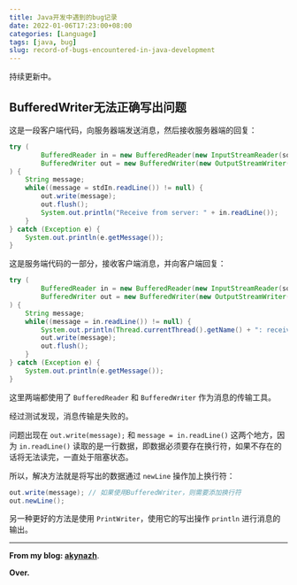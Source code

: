 ```yaml
---
title: Java开发中遇到的bug记录
date: 2022-01-06T17:23:00+08:00
categories: [Language]
tags: [java, bug]
slug: record-of-bugs-encountered-in-java-development
---
```


持续更新中。

## BufferedWriter无法正确写出问题

这是一段客户端代码，向服务器端发送消息，然后接收服务器端的回复：

```java
try (
        BufferedReader in = new BufferedReader(new InputStreamReader(socket.getInputStream()));
        BufferedWriter out = new BufferedWriter(new OutputStreamWriter(socket.getOutputStream()))
) {
    String message;
    while((message = stdIn.readLine()) != null) {
        out.write(message);
        out.flush();
        System.out.println("Receive from server: " + in.readLine());
    }
} catch (Exception e) {
    System.out.println(e.getMessage());
}
```

这是服务端代码的一部分，接收客户端消息，并向客户端回复：

```java
try (
        BufferedReader in = new BufferedReader(new InputStreamReader(socket.getInputStream()));
        BufferedWriter out = new BufferedWriter(new OutputStreamWriter(socket.getOutputStream()))
) {
    String message;
    while((message = in.readLine()) != null) {
        System.out.println(Thread.currentThread().getName() + ": receive from port " + socket.getPort() + ": " + message);
        out.write(message);
        out.flush();
    }
} catch (Exception e) {
    System.out.println(e.getMessage());
}
```

这里两端都使用了 `BufferedReader` 和 `BufferedWriter` 作为消息的传输工具。

经过测试发现，消息传输是失败的。

问题出现在 `out.write(message);` 和 `message = in.readLine()` 这两个地方，因为 `in.readLine()` 读取的是一行数据，即数据必须要存在换行符，如果不存在的话将无法读完，一直处于阻塞状态。

所以，解决方法就是将写出的数据通过 `newLine` 操作加上换行符：

```java
out.write(message); // 如果使用BufferedWriter，则需要添加换行符
out.newLine();
```

另一种更好的方法是使用 `PrintWriter`，使用它的写出操作 `println` 进行消息的输出。

---

**From my blog: [akynazh](https://akynazh.site)**.

**Over.**